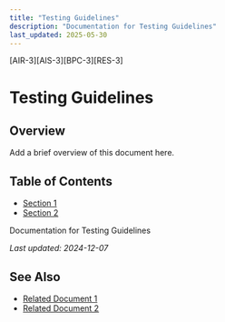 ```yaml
---
title: "Testing Guidelines"
description: "Documentation for Testing Guidelines"
last_updated: 2025-05-30
---
```

[AIR-3][AIS-3][BPC-3][RES-3]


<!-- markdownlint-disable MD013 line-length -->

# Testing Guidelines

## Overview

Add a brief overview of this document here.

## Table of Contents

- [Section 1](#section-1)
- [Section 2](#section-2)


Documentation for Testing Guidelines

*Last updated: 2024-12-07*

## See Also

- [Related Document 1](./related1.md)
- [Related Document 2](./related2.md)
